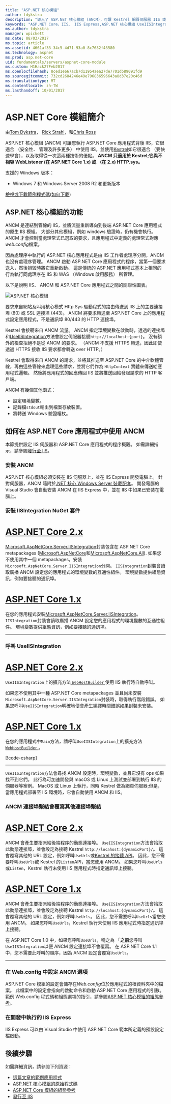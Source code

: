 ```yaml
---
title: "ASP.NET 核心模組"
author: tdykstra
description: "導入了 ASP.NET 核心模組 (ANCM)，可讓 Kestrel 網頁伺服器 IIS 或 IIS Express 做為反向 proxy 伺服器的 IIS 模組。"
keywords: "ASP.NET Core，IIS、 IIS Express,ASP.NET 核心模組 UseIISIntegration"
ms.author: tdykstra
manager: wpickett
ms.date: 08/03/2017
ms.topic: article
ms.assetid: 4661af33-34c5-4d71-93a0-8c7632f43580
ms.technology: aspnet
ms.prod: asp.net-core
uid: fundamentals/servers/aspnet-core-module
ms.custom: H1Hack27Feb2017
ms.openlocfilehash: 8ced1e667acb7d11954aea27de7701db89091fd9
ms.sourcegitcommit: 732cd2684246e49e796836596643a8d37e20c46d
ms.translationtype: MT
ms.contentlocale: zh-TW
ms.lasthandoff: 10/01/2017
---
```

# <a name="introduction-to-aspnet-core-module"></a>ASP.NET Core 模組簡介

由[Tom Dykstra](https://github.com/tdykstra)， [Rick Strahl](https://github.com/RickStrahl)，和[Chris Ross](https://github.com/Tratcher) 

ASP.NET 核心模組 (ANCM) 可讓您執行 ASP.NET Core 應用程式背後 IIS，它很適合 （安全性、 管理及許多更多） 中使用 IIS，並使用[Kestrel](kestrel.md)如它很適合 （要快速學會），以及取得從一次這兩種技術的優點。 **ANCM 只適用於 Kestrel;它與不相容 WebListener (在 ASP.NET Core 1.x) 或 （在 2.x) HTTP.sys。** 

支援的 Windows 版本：

* Windows 7 和 Windows Server 2008 R2 和更新版本

[檢視或下載範例程式碼](https://github.com/aspnet/Docs/tree/master/aspnetcore/fundamentals/servers/aspnet-core-module/sample)([如何下載](xref:tutorials/index#how-to-download-a-sample))

## <a name="what-aspnet-core-module-does"></a>ASP.NET 核心模組的功能

ANCM 是連結到管線的 IIS，並將流量重新導向到後端 ASP.NET Core 應用程式的原生 IIS 模組。 大部分其他模組，例如 windows 驗證時，仍有機會執行。 ANCM 才會控制當處理常式已選取的要求，且應用程式中定義的處理常式對應*web.config*檔案。

因為處理序中執行的 ASP.NET 核心應用程式是由 IIS 工作者處理序分開，ANCM 也沒有處理序管理。 ANCM 啟動 ASP.NET Core 應用程式的程序，當第一個要求送入，然後損毀時將它重新啟動。 這是傳統的 ASP.NET 應用程式基本上相同的行為執行同處理序在 IIS 和 WAS （Windows 啟用服務） 所管理。

以下是說明 IIS、 ANCM 和 ASP.NET Core 應用程式之間的關聯性圖表。

![ASP.NET 核心模組](aspnet-core-module/_static/ancm.png)

要求來自網站及叫用核心模式 Http.Sys 驅動程式的路由傳送到 IIS 上的主要連接埠 (80) 或 SSL 連接埠 (443)。 ANCM 將要求轉送至 ASP.NET Core 上的應用程式設定應用程式，不是通訊埠 80/443 的 HTTP 連接埠。

Kestrel 會接聽來自 ANCM 流量。  ANCM 指定環境變數在啟動時，透過的連接埠和[UseIISIntegration](#call-useiisintegration)方法會設定伺服器接聽`http://localhost:{port}`。 沒有額外的檢查拒絕不是從 ANCM 的要求。 （ANCM 不支援 HTTPS 轉送，因此即使透過 HTTPS 接收 IIS 要求都會轉送 over HTTP。）

Kestrel 會取得來自 ANCM 的請求，並將其推送至 ASP.NET Core 的中介軟體管線，再由這些管線來處理這些請求，並將它們作為 `HttpContext` 實體來傳送給應用程式邏輯。 然後將應用程式的回應傳回 IIS 並將推送回給發起請求的 HTTP 客戶端。

ANCM 有幾個其他函式：

* 設定環境變數。
* 記錄檔`stdout`輸出到檔案存放裝置。
* 將轉送 Windows 驗證權杖。

## <a name="how-to-use-ancm-in-aspnet-core-apps"></a>如何在 ASP.NET Core 應用程式中使用 ANCM

本節提供設定 IIS 伺服器和 ASP.NET Core 應用程式的程序概觀。 如需詳細指示，請參閱[發行至 IIS](../../publishing/iis.md)。

### <a name="install-ancm"></a>安裝 ANCM

ASP.NET 核心模組必須安裝在 IIS 伺服器上，並在 IIS Express 開發電腦上。 針對伺服器，ANCM 隨附於[.NET 核心 Windows Server 裝載配套](https://aka.ms/dotnetcore.2.0.0-windowshosting)。 開發電腦的 Visual Studio 會自動安裝 ANCM 在 IIS Express 中，並在 IIS 中如果已安裝在電腦上。

### <a name="install-the-iisintegration-nuget-package"></a>安裝 IISIntegration NuGet 套件

# <a name="aspnet-core-2xtabaspnetcore2x"></a>[ASP.NET Core 2.x](#tab/aspnetcore2x)

[Microsoft.AspNetCore.Server.IISIntegration](https://www.nuget.org/packages/Microsoft.AspNetCore.Server.IISIntegration/)封裝包含在 ASP.NET Core metapackages ([Microsoft.AspNetCore](https://www.nuget.org/packages/Microsoft.AspNetCore/)和[Microsoft.AspNetCore.All](xref:fundamentals/metapackage)). 如果您不使用其中一個 metapackages，安裝`Microsoft.AspNetCore.Server.IISIntegration`分開。 `IISIntegration`封裝會讀取廣播 ANCM 設定您的應用程式的環境變數的互通性組件。 環境變數提供組態資訊，例如要接聽的通訊埠。 

# <a name="aspnet-core-1xtabaspnetcore1x"></a>[ASP.NET Core 1.x](#tab/aspnetcore1x)

在您的應用程式安裝[Microsoft.AspNetCore.Server.IISIntegration](https://www.nuget.org/packages/Microsoft.AspNetCore.Server.IISIntegration/)。 `IISIntegration`封裝會讀取廣播 ANCM 設定您的應用程式的環境變數的互通性組件。 環境變數提供組態資訊，例如要接聽的通訊埠。 

---

### <a name="call-useiisintegration"></a>呼叫 UseIISIntegration

# <a name="aspnet-core-2xtabaspnetcore2x"></a>[ASP.NET Core 2.x](#tab/aspnetcore2x)

`UseIISIntegration`上的擴充方法[ `WebHostBuilder` ](https://docs.microsoft.com/aspnet/core/api/microsoft.aspnetcore.hosting.webhostbuilder)使用 IIS 執行時自動呼叫。

如果您不使用其中一種 ASP.NET Core metapackages 並且尚未安裝`Microsoft.AspNetCore.Server.IISIntegration`封裝時，取得執行階段錯誤。 如果您呼叫`UseIISIntegration`明確地便會產生編譯時間錯誤如果封裝未安裝。

# <a name="aspnet-core-1xtabaspnetcore1x"></a>[ASP.NET Core 1.x](#tab/aspnetcore1x)

在您的應用程式中`Main`方法，請呼叫`UseIISIntegration`上的擴充方法[ `WebHostBuilder` ](https://docs.microsoft.com/aspnet/core/api/microsoft.aspnetcore.hosting.webhostbuilder)。 

[!code-csharp[](aspnet-core-module/sample/Program.cs?name=snippet_Main&highlight=12)]

---

`UseIISIntegration`方法會尋找 ANCM 設定時，環境變數，並且它沒有 ops 如果找不到它們。 此行為可加速開發與 macOS 或 Linux 上測試並部署到執行 IIS 的伺服器等案例。 MacOS 或 Linux 上執行，同時 Kestrel 做為網頁伺服器;但是，當應用程式部署至 IIS 環境時，它會自動使用 ANCM 和 IIS。

### <a name="ancm-port-binding-overrides-other-port-bindings"></a>ANCM 連接埠繫結會覆寫其他連接埠繫結

# <a name="aspnet-core-2xtabaspnetcore2x"></a>[ASP.NET Core 2.x](#tab/aspnetcore2x)

ANCM 會產生要指派給後端程序的動態連接埠。 `UseIISIntegration`方法會拾取此動態連接埠，並會設定為接聽 Kestrel `http://locahost:{dynamicPort}/`。 這會覆寫其他的 URL 設定，例如呼叫`UseUrls`或[Kestrel 的接聽 API](xref:fundamentals/servers/kestrel?tabs=aspnetcore2x#endpoint-configuration)。 因此，您不需要呼叫`UseUrls`或 Kestrel 的`Listen`API，當您使用 ANCM。 如果您呼叫`UseUrls`或`Listen`，Kestrel 執行未使用 IIS 應用程式時指定通訊埠上接聽。

# <a name="aspnet-core-1xtabaspnetcore1x"></a>[ASP.NET Core 1.x](#tab/aspnetcore1x)

ANCM 會產生要指派給後端程序的動態連接埠。 `UseIISIntegration`方法會拾取此動態連接埠，並會設定為接聽 Kestrel `http://locahost:{dynamicPort}/`。 這會覆寫其他的 URL 設定，例如呼叫`UseUrls`。 因此，您不需要呼叫`UseUrls`當您使用 ANCM。 如果您呼叫`UseUrls`，Kestrel 執行未使用 IIS 應用程式時指定通訊埠上接聽。

在 ASP.NET Core 1.0 中，如果您呼叫`UseUrls`，稱之為 「**之前**您呼叫`UseIISIntegration`以便 ANCM 設定連接埠不會覆寫。 在 ASP.NET Core 1.1 中，您不需要此呼叫的順序，因為 ANCM 設定會覆寫`UseUrls`。

---

### <a name="configure-ancm-options-in-webconfig"></a>在 Web.config 中設定 ANCM 選項

ASP.NET Core 模組的設定會儲存在*Web.config*位於應用程式的根資料夾中的檔案。 此檔案中的設定會指向的啟動命令和啟動 ASP.NET Core 應用程式的引數。 範例 Web.config 程式碼和組態選項的指引，請參閱[ASP.NET 核心模組的組態參考](../../hosting/aspnet-core-module.md)。

### <a name="run-with-iis-express-in-development"></a>在開發中執行的 IIS Express

IIS Express 可以由 Visual Studio 中使用 ASP.NET Core 範本所定義的預設設定檔啟動。

## <a name="next-steps"></a>後續步驟

如需詳細資訊，請參閱下列資源：

* [這篇文章的範例應用程式](https://github.com/aspnet/Docs/tree/master/aspnetcore/fundamentals/servers/aspnet-core-module/sample)
* [ASP.NET 核心模組的原始程式碼](https://github.com/aspnet/AspNetCoreModule)
* [ASP.NET Core 模組的組態參考](../../hosting/aspnet-core-module.md)
* [發行至 IIS](../../publishing/iis.md)
